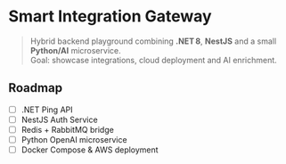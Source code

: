 # Smart Integration Gateway

> Hybrid backend playground combining **.NET 8**, **NestJS** and a small **Python/AI** microservice.  
> Goal: showcase integrations, cloud deployment and AI enrichment.

## Roadmap
- [ ] .NET Ping API
- [ ] NestJS Auth Service
- [ ] Redis + RabbitMQ bridge
- [ ] Python OpenAI microservice
- [ ] Docker Compose & AWS deployment
